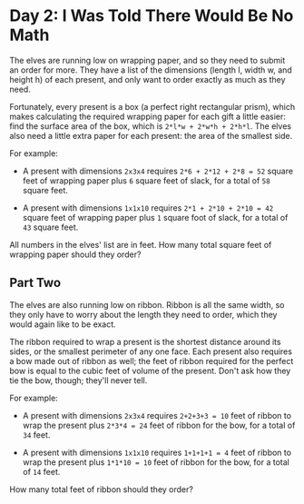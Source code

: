 # Day 2: I Was Told There Would Be No Math

The elves are running low on wrapping paper, and so they need to submit an order
for more. They have a list of the dimensions (length l, width w, and height h)
of each present, and only want to order exactly as much as they need.

Fortunately, every present is a box (a perfect right rectangular prism), which
makes calculating the required wrapping paper for each gift a little easier:
find the surface area of the box, which is `2*l*w + 2*w*h + 2*h*l`. The elves
also need a little extra paper for each present: the area of the smallest side.

For example:

- A present with dimensions `2x3x4` requires `2*6 + 2*12 + 2*8 = 52` square feet
  of wrapping paper plus `6` square feet of slack, for a total of `58` square
  feet.

- A present with dimensions `1x1x10` requires `2*1 + 2*10 + 2*10 = 42` square
  feet of wrapping paper plus `1` square foot of slack, for a total of `43`
  square feet.

All numbers in the elves' list are in feet. How many total square feet of
wrapping paper should they order?

## Part Two

The elves are also running low on ribbon. Ribbon is all the same width, so they
only have to worry about the length they need to order, which they would again
like to be exact.

The ribbon required to wrap a present is the shortest distance around its sides,
or the smallest perimeter of any one face. Each present also requires a bow made
out of ribbon as well; the feet of ribbon required for the perfect bow is equal
to the cubic feet of volume of the present. Don't ask how they tie the bow,
though; they'll never tell.

For example:

- A present with dimensions `2x3x4` requires `2+2+3+3 = 10` feet of ribbon to
  wrap the present plus `2*3*4 = 24` feet of ribbon for the bow, for a total of
  `34` feet.

- A present with dimensions `1x1x10` requires `1+1+1+1 = 4` feet of ribbon to
  wrap the present plus `1*1*10 = 10` feet of ribbon for the bow, for a total of
  `14` feet.

How many total feet of ribbon should they order?
